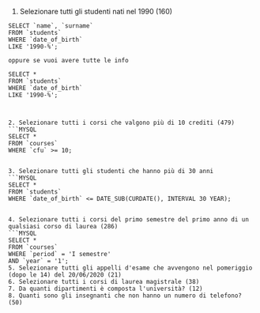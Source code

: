 1. Selezionare tutti gli studenti nati nel 1990 (160)

````MYSQL
SELECT `name`, `surname`
FROM `students`
WHERE `date_of_birth`
LIKE '1990-%';

oppure se vuoi avere tutte le info

SELECT *
FROM `students`
WHERE `date_of_birth`
LIKE '1990-%';



2. Selezionare tutti i corsi che valgono più di 10 crediti (479)
```MYSQL
SELECT *
FROM `courses`
WHERE `cfu` >= 10;


3. Selezionare tutti gli studenti che hanno più di 30 anni
```MYSQL
SELECT *
FROM `students`
WHERE `date_of_birth` <= DATE_SUB(CURDATE(), INTERVAL 30 YEAR);


4. Selezionare tutti i corsi del primo semestre del primo anno di un qualsiasi corso di laurea (286)
```MYSQL
SELECT *
FROM `courses`
WHERE `period` = 'I semestre'
AND `year` = '1';
5. Selezionare tutti gli appelli d'esame che avvengono nel pomeriggio (dopo le 14) del 20/06/2020 (21)
6. Selezionare tutti i corsi di laurea magistrale (38)
7. Da quanti dipartimenti è composta l'università? (12)
8. Quanti sono gli insegnanti che non hanno un numero di telefono? (50)
````
